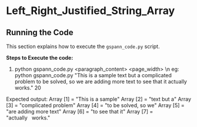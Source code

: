 # Left_Right_Justified_String_Array

## Running the Code

This section explains how to execute the `gspann_code.py` script.

**Steps to Execute the code:**

1. python gspann_code.py <paragraph_content> <page_width> \n eg: python gspann_code.py "This is a sample text but a complicated problem to be solved, so we are adding more text to see that it actually works." 20

Expected output: 
Array [1] = "This  is a sample"
Array [2] = "text    but   a"
Array [3] = "complicated problem"
Array [4] = "to be solved, so we"
Array [5] = "are adding more text"
Array [6] = "to  see  that  it"
Array [7] = "actually   works."


